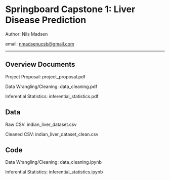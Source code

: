 # Springboard Capstone 1: Liver Disease Prediction

Author: Nils Madsen

email: nmadsenucsb@gmail.com
___

## Overview Documents

Project Proposal: project_proposal.pdf

Data Wrangling/Cleaning: data_cleaning.pdf

Inferential Statistics: inferential_statistics.pdf

## Data

Raw CSV: indian_liver_dataset.csv

Cleaned CSV: indian_liver_dataset_clean.csv

## Code

Data Wrangling/Cleaning: data_cleaning.ipynb

Inferential Statistics: inferential_statistics.ipynb
